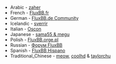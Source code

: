 *  Arabic - [zaher](http://gitorious.org/fluxbb-arabic/fluxbb-arabic)
*  French - [FluxBB.fr](http://fluxbb.fr)
*  German - [FluxBB.de Community](http://www.fluxbb.de)
*  Icelandic - [sverrir](http://fluxbb.org/forums/profile.php?id=55514)
*  Italian - [Oscon](http://www.oscon.it)
*  Japanese - [sama55 & megu](http://forums.modxclub.net)
*  Polish - [FluxBB.orge.pl](http://fluxbb.orge.pl)
*  Russian - [Форум FluxBB](http://fluxbb.org.ru/forum/viewtopic.php?id=3140)
*  Spanish - [FluxBB Hispano](http://www.fluxbbhispano.co.cc/viewtopic.php?id=5)
*  Traditional_Chinese - [meow](http://fluxbb.org/forums/profile.php?id=58), [coolhd](http://fluxbb.org/forums/profile.php?id=99) & [taylorchu](http://tailinchu.tk/bbs)
